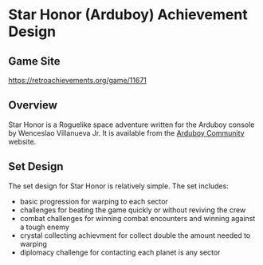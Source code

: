 # Star Honor (Arduboy) Achievement Design
## Game Site
https://retroachievements.org/game/11671
## Overview
Star Honor is a Roguelike space adventure written for the Arduboy console by Wenceslao Villanueva Jr. It is available from the [Arduboy Community](https://community.arduboy.com/t/star-honor-a-space-roguelike-adventure/1936) website.
## Set Design
The set design for Star Honor is relatively simple.  The set includes:
* basic progression for warping to each sector
* challenges for beating the game quickly or without reviving the crew
* combat challenges for winning combat encounters and winning against a tough enemy
* crystal collecting achievment for collect double the amount needed to warping
* diplomacy challenge for contacting each planet is any sector
